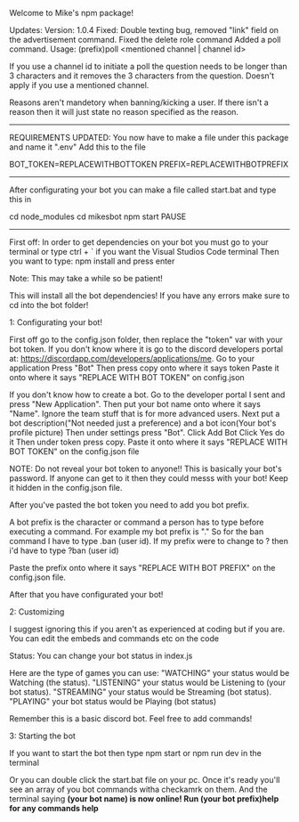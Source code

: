 Welcome to Mike's npm package!

Updates: 
Version: 1.0.4
Fixed: Double texting bug, removed "link" field on the advertisement command. 
Fixed the delete role command
Added a poll command. Usage: (prefix)poll <mentioned channel | channel id> <question>

If you use a channel id to initiate a poll the question needs to be longer than 3 characters and it removes the 3 characters from the question. Doesn't apply if you use a mentioned channel.

Reasons aren't mandetory when banning/kicking a user. If there isn't a reason then it will just state no reason specified as the reason.

________________________________

REQUIREMENTS UPDATED: You now have to make a file under this package and name it ".env" Add this to the file

BOT_TOKEN=REPLACEWITHBOTTOKEN
PREFIX=REPLACEWITHBOTPREFIX

_____________________________________________________________________________________________________

After configurating your bot you can make a file called start.bat and type this in

cd node_modules
cd mikesbot
npm start
PAUSE

___________________________________________________________

First off: In order to get dependencies on your bot you must go to your terminal or type ctrl + ` if you want the Visual Studios Code terminal
Then you want to type: npm install and press enter

Note: This may take a while so be patient!

This will install all the bot dependencies! If you have any errors make sure to cd into the bot folder!


1: Configurating your bot!

First off go to the config.json folder, then replace the "token" var with your bot token. If you don't know where it is go to the discord developers portal at: https://discordapp.com/developers/applications/me.
Go to your application
Press "Bot"
Then press copy onto where it says token
Paste it onto where it says "REPLACE WITH BOT TOKEN" on config.json


If you don't know how to create a bot. Go to the developer portal I sent and press "New Application". Then put your bot name onto where it says "Name". Ignore the team stuff that is for more advanced users. 
Next put a bot description("Not needed just a preference) and a bot icon(Your bot's profile picture)
Then under settings press "Bot".
Click Add Bot
Click Yes do it
Then under token press copy. 
Paste it onto where it says "REPLACE WITH BOT TOKEN" on the config.json file

NOTE: Do not reveal your bot token to anyone!! This is basically your bot's password. If anyone can get to it then they could messs with your bot! Keep it hidden in the config.json file.

After you've pasted the bot token you need to add you bot prefix.

A bot prefix is the character or command a person has to type before executing a command. For example my bot prefix is "." So for the ban command I have to type .ban (user id). If my prefix were to change to ? then i'd have to type ?ban (user id)

Paste the prefix onto where it says "REPLACE WITH BOT PREFIX" on the config.json file.

After that you have configurated your bot!



2: Customizing

I suggest ignoring this if you aren't as experienced at coding but if you are. You can edit the embeds and commands etc on the code

Status: You can change your bot status in index.js

Here are the type of games you can use: 
"WATCHING" your status would be Watching (the status). 
"LISTENING" your status would be Listening to (your bot status). 
"STREAMING" your status would be Streaming (bot status). 
"PLAYING" your bot status would be Playing (bot status)

Remember this is a basic discord bot. Feel free to add commands!





3: Starting the bot



If you want to start the bot then type npm start or npm run dev in the terminal

Or you can double click the start.bat file on your pc. Once it's ready you'll see an array of you bot commands witha checkamrk on them. And the terminal saying **(your bot name) is now online! Run (your bot prefix)help for any commands help**